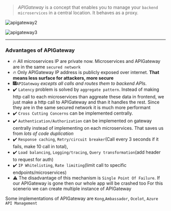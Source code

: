 > _APIGateway_ is a concept that enables you to manage your  `backend microservices` in a central location. It behaves as a proxy.

![apigateway2](https://user-images.githubusercontent.com/11644710/116974868-6ea97200-acc7-11eb-9667-30144df7ebb4.png)

![apigateway3](https://user-images.githubusercontent.com/11644710/116975894-05c2f980-acc9-11eb-95cf-45ea184b7d45.png)
***
### Advantages of APIGateway
- :fire: All microservices IP are private now. Microservices and APIGateway are in the same `secured network`
- :fire: Only APIGateway IP address is publicly exposed over internet. **That means less surface for attackers, more secure**
- 🎆`APIGateway` _excepts all calls and routes them to backend APIs_.
- ✔️ `Latency` problem is solved by `aggregate pattern`. Instead of making http call to each  microservices than aggreate these data
in frontend, we just make a http call to APIGateway and than it handles the rest. Since they are in the same secured network
it is much more performant
- ✔️ `Cross Cutting Concerns` can be implemented centrally.
- ✔️ `Authentication/Authorization` can be implemented on gateway centrally instead of implementing on each microservices. That saves us
from _lots of code duplication_ 
- ✔️ `Response caching`, `Retry/circuit breaker`(Call every 3 seconds if it fails, make 10 call in total),
- ✔️ `Load balancing`, `Logging/tracing`, `Query transformation`(add header to request for auth)
- ✔️ `IP Whitelisting`, `Rate limiting`(limit call to specific endpoints/microservices)
- ⚠️ The disadvantage of this mechanism is `Single Point Of Failure`. If our APIGateway is gone then our whole app will be crashed too
For this scenerio we can create multiple instance of APIGateway

Some implementations of APIGateway are `Kong`,`Ambassador`, `Ocelot`, `Azure API Management`
